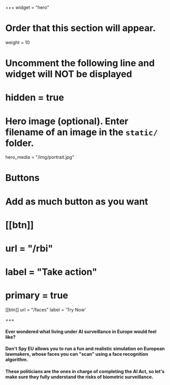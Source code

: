 +++
widget = "hero"
# Order that this section will appear.
weight = 10

# Uncomment the following line and widget will NOT be displayed
# hidden = true

# Hero image (optional). Enter filename of an image in the `static/` folder.
hero_media = "/img/portrait.jpg"

# Buttons
# Add as much button as you want

# [[btn]]
#   url = "/rbi"
#   label = "Take action"
#   primary = true

[[btn]]
  url = "/faces"
  label = 'Try Now'

+++

#### Ever wondered what living under AI surveillance in Europe would feel like?

#### Don't Spy EU allows you to run a fun and realistic simulation on European lawmakers, whose faces you can "scan" using a face recognition algorithm.

#### These politicians are the ones in charge of completing the AI Act, so let's make sure they fully understand the risks of biometric surveillance.


